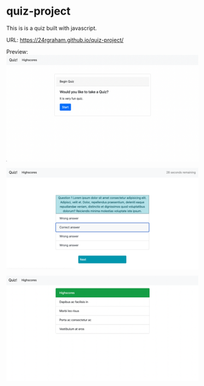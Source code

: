 # quiz-project

This is is a quiz built with javascript.

URL: https://24rgraham.github.io/quiz-project/

Preview:
![preview of website](./assets/demo1.png)

![preview of website](./assets/demo2.png)

![preview of website](./assets/demo3.png)